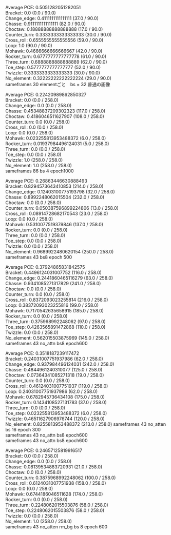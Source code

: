 Average PCE: 0.5051282051282051  
Bracket: 0.0 (0.0 / 90.0)  
Change_edge: 0.4111111111111111 (37.0 / 90.0)  
Chasse: 0.9111111111111111 (82.0 / 90.0)  
Choctaw: 0.18888888888888888 (17.0 / 90.0)  
Counter_turn: 0.3333333333333333 (30.0 / 90.0)  
Cross_roll: 0.6555555555555556 (59.0 / 90.0)  
Loop: 1.0 (90.0 / 90.0)  
Mohawk: 0.4666666666666667 (42.0 / 90.0)  
Rocker_turn: 0.6777777777777778 (61.0 / 90.0)  
Three_turn: 0.6888888888888889 (62.0 / 90.0)  
Toe_step: 0.5777777777777777 (52.0 / 90.0)  
Twizzle: 0.3333333333333333 (30.0 / 90.0)  
No_element: 0.32222222222222224 (29.0 / 90.0)  
sameframes 30 elementごと　bs = 32 普通の画像   

Average PCE: 0.22420989862850327  
Bracket: 0.0  (0.0 / 258.0)  
Change_edge: 0.0  (0.0 / 258.0)  
Chasse: 0.45348837209302323  (117.0 / 258.0)  
Choctaw: 0.4186046511627907  (108.0 / 258.0)  
Counter_turn: 0.0  (0.0 / 258.0)  
Cross_roll: 0.0  (0.0 / 258.0)  
Loop: 0.0  (0.0 / 258.0)  
Mohawk: 0.023255813953488372  (6.0 / 258.0)  
Rocker_turn: 0.01937984496124031  (5.0 / 258.0)  
Three_turn: 0.0  (0.0 / 258.0)  
Toe_step: 0.0  (0.0 / 258.0)    
Twizzle: 1.0  (258.0 / 258.0)  
No_element: 1.0  (258.0 / 258.0)  
sameframes 86 bs 4 epoch1000

Average PCE: 0.26863446630888493  
Bracket: 0.8294573643410853  (214.0 / 258.0)  
Change_edge: 0.12403100775193798  (32.0 / 258.0)  
Chasse: 0.8992248062015504  (232.0 / 258.0)  
Choctaw: 0.0  (0.0 / 258.0)  
Counter_turn: 0.050387596899224806  (13.0 / 258.0)  
Cross_roll: 0.08914728682170543  (23.0 / 258.0)  
Loop: 0.0  (0.0 / 258.0)  
Mohawk: 0.5310077519379846  (137.0 / 258.0)  
Rocker_turn: 0.0  (0.0 / 258.0)  
Three_turn: 0.0  (0.0 / 258.0)  
Toe_step: 0.0  (0.0 / 258.0)  
Twizzle: 0.0  (0.0 / 258.0)  
No_element: 0.9689922480620154  (250.0 / 258.0)  
sameframes 43 bs8 epoch 500

Average PCE: 0.37924865831842575  
Bracket: 0.4496124031007752 (116.0 / 258.0)  
Change_edge: 0.2441860465116279 (63.0 / 258.0)  
Chasse: 0.9341085271317829 (241.0 / 258.0)  
Choctaw: 0.0 (0.0 / 258.0)  
Counter_turn: 0.0 (0.0 / 258.0)  
Cross_roll: 0.8372093023255814 (216.0 / 258.0)  
Loop: 0.38372093023255816 (99.0 / 258.0)  
Mohawk: 0.7170542635658915 (185.0 / 258.0)  
Rocker_turn: 0.0 (0.0 / 258.0)  
Three_turn: 0.375968992248062 (97.0 / 258.0)  
Toe_step: 0.4263565891472868 (110.0 / 258.0)  
Twizzle: 0.0 (0.0 / 258.0)  
No_element: 0.562015503875969 (145.0 / 258.0)  
sameframes 43 no_attn bs8 epoch600  

Average PCE: 0.3518187239117472  
Bracket: 0.24031007751937986 (62.0 / 258.0)  
Change_edge: 0.937984496124031 (242.0 / 258.0)  
Chasse: 0.4844961240310077 (125.0 / 258.0)  
Choctaw: 0.07364341085271318 (19.0 / 258.0)  
Counter_turn: 0.0 (0.0 / 258.0)  
Cross_roll: 0.46124031007751937 (119.0 / 258.0)  
Loop: 0.24031007751937986 (62.0 / 258.0)  
Mohawk: 0.6782945736434108 (175.0 / 258.0)  
Rocker_turn: 0.1434108527131783 (37.0 / 258.0)  
Three_turn: 0.0 (0.0 / 258.0)  
Toe_step: 0.023255813953488372 (6.0 / 258.0)  
Twizzle: 0.46511627906976744 (120.0 / 258.0)  
No_element: 0.8255813953488372 (213.0 / 258.0) 
sameframes 43 no_atten bs 16 epoch 300  
sameframes 43 no_attn bs8 epoch600   
sameframes 43 no_attn bs8 epoch600  


Average PCE: 0.24657125819916517  
Bracket: 0.0 (0.0 / 258.0)  
Change_edge: 0.0 (0.0 / 258.0)  
Chasse: 0.08139534883720931 (21.0 / 258.0)  
Choctaw: 0.0 (0.0 / 258.0)  
Counter_turn: 0.3875968992248062 (100.0 / 258.0)  
Cross_roll: 0.6124031007751938 (158.0 / 258.0)  
Loop: 0.0 (0.0 / 258.0)  
Mohawk: 0.6744186046511628 (174.0 / 258.0)  
Rocker_turn: 0.0 (0.0 / 258.0)  
Three_turn: 0.2248062015503876 (58.0 / 258.0)  
Toe_step: 0.2248062015503876 (58.0 / 258.0)  
Twizzle: 0.0 (0.0 / 258.0)  
No_element: 1.0 (258.0 / 258.0)  
sameframes 43 no_atten rm_bg bs 8 epoch 600  
 
